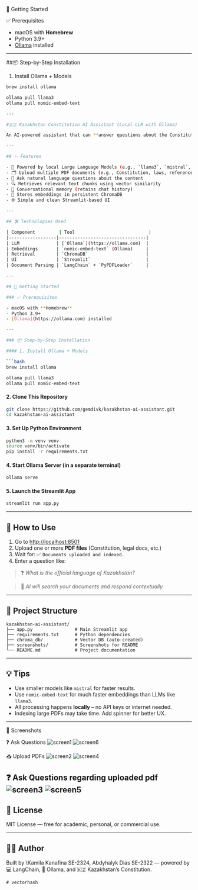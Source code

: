 🚀 Getting Started

✅ Prerequisites

- macOS with **Homebrew**
- Python 3.9+
- [Ollama](https://ollama.com) installed

---

##📦 Step-by-Step Installation

1. Install Ollama + Models

```bash
brew install ollama

ollama pull llama3
ollama pull nomic-embed-text

---

#🇰🇿 Kazakhstan Constitution AI Assistant (Local LLM with Ollama)

An AI-powered assistant that can **answer questions about the Constitution of the Republic of Kazakhstan** using uploaded PDF documents. This app uses **open-source, local language models** (like LLaMA3 via Ollama) and runs entirely **offline** on your Mac.

---

## ✨ Features

- 🧠 Powered by local Large Language Models (e.g., `llama3`, `mistral`, etc.)
- 🗂 Upload multiple PDF documents (e.g., Constitution, laws, references)
- 🤖 Ask natural language questions about the content
- 🔍 Retrieves relevant text chunks using vector similarity
- 💬 Conversational memory (retains chat history)
- 💾 Stores embeddings in persistent ChromaDB
- 🌐 Simple and clean Streamlit-based UI

---

## 🛠 Technologies Used

| Component         | Tool                            |
|------------------|---------------------------------|
| LLM              | [`Ollama`](https://ollama.com)  |
| Embeddings       | `nomic-embed-text` (Ollama)     |
| Retrieval        | `ChromaDB`                      |
| UI               | `Streamlit`                     |
| Document Parsing | `LangChain` + `PyPDFLoader`     |

---

## 🚀 Getting Started

### ✅ Prerequisites

- macOS with **Homebrew**
- Python 3.9+
- [Ollama](https://ollama.com) installed

---

### 📦 Step-by-Step Installation

#### 1. Install Ollama + Models

```bash
brew install ollama

ollama pull llama3
ollama pull nomic-embed-text
````

#### 2. Clone This Repository

```bash
git clone https://github.com/gemdivk/kazakhstan-ai-assistant.git
cd kazakhstan-ai-assistant
```

#### 3. Set Up Python Environment

```bash
python3 -m venv venv
source venv/bin/activate
pip install -r requirements.txt
```

#### 4. Start Ollama Server (in a separate terminal)

```bash
ollama serve
```

#### 5. Launch the Streamlit App

```bash
streamlit run app.py
```

---

## 🧪 How to Use

1. Go to [http://localhost:8501](http://localhost:8501)
2. Upload one or more **PDF files** (Constitution, legal docs, etc.)
3. Wait for: ✅ `Documents uploaded and indexed.`
4. Enter a question like:

> ❓ *What is the official language of Kazakhstan?*

> 🧠 *AI will search your documents and respond contextually.*

---

## 📁 Project Structure

```
kazakhstan-ai-assistant/
├── app.py                # Main Streamlit app
├── requirements.txt      # Python dependencies
├── chroma_db/            # Vector DB (auto-created)
├── screenshots/          # Screenshots for README
└── README.md             # Project documentation
```

---

## 💡 Tips

* Use smaller models like `mistral` for faster results.
* Use `nomic-embed-text` for much faster embeddings than LLMs like `llama3`.
* All processing happens **locally** – no API keys or internet needed.
* Indexing large PDFs may take time. Add spinner for better UX.

---
📸 Screenshots

❓ Ask Questions
![screen1](screenshots/screen1.png)
![screen6](screenshots/screen3.png)


📥 Upload PDFs
![screen2](screenshots/screen2.png)
![screen4](screenshots/screen4.png)

❓ Ask Questions regarding uploaded pdf
![screen3](screenshots/screen3.png)
![screen5](screenshots/screen5.png)
--

## 📜 License

MIT License — free for academic, personal, or commercial use.

---

## 🙋‍♂️ Author

Built by \Kamila Kanafina SE-2324, Abdyhalyk Dias SE-2322 — powered by 💻 LangChain, 🧠 Ollama, and 🇰🇿 Kazakhstan’s Constitution.

````
# vectorhash
